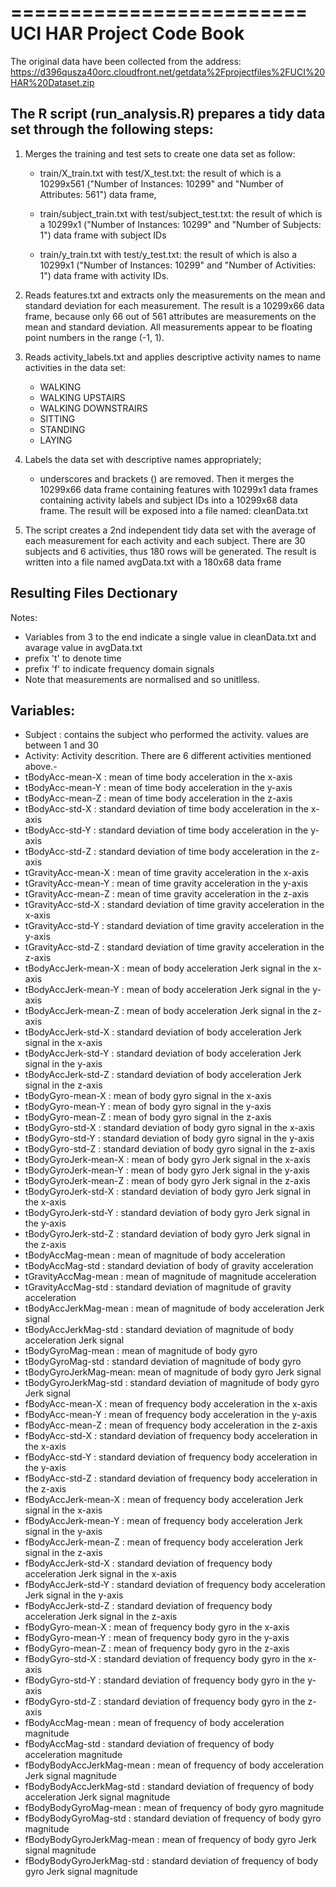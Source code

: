 =========================
UCI HAR Project Code Book
=========================
The original data have been collected from the address: https://d396qusza40orc.cloudfront.net/getdata%2Fprojectfiles%2FUCI%20HAR%20Dataset.zip

The R script (run_analysis.R) prepares a tidy data set through the following steps:
-----------------------------------------------------------------------------------
1. Merges the training and test sets to create one data set as follow: 

	- train/X_train.txt with test/X_test.txt:
	the result of which is a 10299x561 ("Number of Instances: 10299" and "Number of Attributes: 561") data frame, 

	- train/subject_train.txt with test/subject_test.txt:
	the result of which is a 10299x1 ("Number of Instances: 10299" and "Number of Subjects: 1") data frame with subject IDs

	- train/y_train.txt with test/y_test.txt: 
	the result of which is also a 10299x1 ("Number of Instances: 10299" and "Number of Activities: 1") data frame with activity IDs.

2. Reads features.txt and extracts only the measurements on the mean and standard deviation for each measurement. 
The result is a 10299x66 data frame, because only 66 out of 561 attributes are measurements on the mean and 
standard deviation. All measurements appear to be floating point numbers in the range (-1, 1).

3. Reads activity_labels.txt and applies descriptive activity names to name activities in the data set:

	- WALKING
 	- WALKING UPSTAIRS
	- WALKING DOWNSTRAIRS
	- SITTING
	- STANDING
	- LAYING

4. Labels the data set with descriptive names appropriately; 
	- underscores and brackets () are removed. 
Then it merges the 10299x66 data frame containing features with 10299x1 data frames containing activity labels 
and subject IDs into a 10299x68 data frame. The result will be exposed into a file named: cleanData.txt 

5. The script creates a 2nd independent tidy data set with the average of each measurement for each activity 
and each subject. There are 30 subjects and 6 activities, thus 180 rows will be generated. 
The result is written into a file named avgData.txt with a 180x68 data frame

Resulting Files Dectionary
--------------------------
Notes: 
 - Variables from 3 to the end indicate a single value in cleanData.txt and avarage value in avgData.txt
 - prefix 't' to denote time
 - prefix 'f' to indicate frequency domain signals 
 - Note that measurements are normalised and so unitlless.

Variables:
----------
- Subject : contains the subject who performed the activity. values are between 1 and 30
- Activity: Activity descrition. There are 6 different activities mentioned above.- 
- tBodyAcc-mean-X : mean of time body acceleration in the x-axis
- tBodyAcc-mean-Y : mean of time body acceleration in the y-axis
- tBodyAcc-mean-Z : mean of time body acceleration in the z-axis
- tBodyAcc-std-X 	: standard deviation of time body acceleration in the x-axis
- tBodyAcc-std-Y 	: standard deviation of time body acceleration in the y-axis
- tBodyAcc-std-Z 	: standard deviation of time body acceleration in the z-axis
- tGravityAcc-mean-X : mean of time gravity acceleration in the x-axis
- tGravityAcc-mean-Y : mean of time gravity acceleration in the y-axis
- tGravityAcc-mean-Z : mean of time gravity acceleration in the z-axis
- tGravityAcc-std-X  : standard deviation of time gravity acceleration in the x-axis
- tGravityAcc-std-Y  : standard deviation of time gravity acceleration in the y-axis
- tGravityAcc-std-Z  : standard deviation of time gravity acceleration in the z-axis
- tBodyAccJerk-mean-X : mean of body acceleration Jerk signal in the x-axis
- tBodyAccJerk-mean-Y : mean of body acceleration Jerk signal in the y-axis
- tBodyAccJerk-mean-Z : mean of body acceleration Jerk signal in the z-axis
- tBodyAccJerk-std-X  : standard deviation of body acceleration Jerk signal in the x-axis
- tBodyAccJerk-std-Y  : standard deviation of body acceleration Jerk signal in the y-axis
- tBodyAccJerk-std-Z  : standard deviation of body acceleration Jerk signal in the z-axis
- tBodyGyro-mean-X : mean of body gyro signal in the x-axis
- tBodyGyro-mean-Y : mean of body gyro signal in the y-axis
- tBodyGyro-mean-Z : mean of body gyro signal in the z-axis
- tBodyGyro-std-X : standard deviation of body gyro signal in the x-axis
- tBodyGyro-std-Y : standard deviation of body gyro signal in the y-axis
- tBodyGyro-std-Z	: standard deviation of body gyro signal in the z-axis
- tBodyGyroJerk-mean-X : mean of body gyro Jerk signal in the x-axis
- tBodyGyroJerk-mean-Y : mean of body gyro Jerk signal in the y-axis
- tBodyGyroJerk-mean-Z : mean of body gyro Jerk signal in the z-axis
- tBodyGyroJerk-std-X  : standard deviation of body gyro Jerk signal in the x-axis
- tBodyGyroJerk-std-Y  : standard deviation of body gyro Jerk signal in the y-axis
- tBodyGyroJerk-std-Z  : standard deviation of body gyro Jerk signal in the z-axis
- tBodyAccMag-mean : mean of magnitude of body acceleration
- tBodyAccMag-std  : standard deviation of body of gravity acceleration
- tGravityAccMag-mean : mean of magnitude of magnitude acceleration
- tGravityAccMag-std  : standard deviation of magnitude of gravity acceleration
- tBodyAccJerkMag-mean : mean of magnitude of body acceleration Jerk signal 
- tBodyAccJerkMag-std  : standard deviation of magnitude of body acceleration Jerk signal
- tBodyGyroMag-mean   : mean of magnitude of body gyro
- tBodyGyroMag-std    : standard deviation of magnitude of body gyro
- tBodyGyroJerkMag-mean: mean of magnitude of body gyro Jerk signal
- tBodyGyroJerkMag-std : standard deviation of magnitude of body gyro Jerk signal
- fBodyAcc-mean-X	: mean of frequency body acceleration in the x-axis
- fBodyAcc-mean-Y : mean of frequency body acceleration in the y-axis
- fBodyAcc-mean-Z : mean of frequency body acceleration in the z-axis
- fBodyAcc-std-X  : standard deviation of frequency body acceleration in the x-axis
- fBodyAcc-std-Y  : standard deviation of frequency body acceleration in the y-axis
- fBodyAcc-std-Z  : standard deviation of frequency body acceleration in the z-axis
- fBodyAccJerk-mean-X : mean of frequency body acceleration Jerk signal in the x-axis
- fBodyAccJerk-mean-Y : mean of frequency body acceleration Jerk signal in the y-axis
- fBodyAccJerk-mean-Z : mean of frequency body acceleration Jerk signal in the z-axis
- fBodyAccJerk-std-X  : standard deviation of frequency body acceleration Jerk signal in the x-axis
- fBodyAccJerk-std-Y  : standard deviation of frequency body acceleration Jerk signal in the y-axis
- fBodyAccJerk-std-Z  : standard deviation of frequency body acceleration Jerk signal in the z-axis
- fBodyGyro-mean-X  : mean of frequency body gyro in the x-axis
- fBodyGyro-mean-Y  : mean of frequency body gyro in the y-axis
- fBodyGyro-mean-Z  : mean of frequency body gyro in the z-axis
- fBodyGyro-std-X  : standard deviation of frequency body gyro in the x-axis
- fBodyGyro-std-Y  : standard deviation of frequency body gyro in the y-axis
- fBodyGyro-std-Z  : standard deviation of frequency body gyro in the z-axis
- fBodyAccMag-mean : mean of frequency of body acceleration magnitude 
- fBodyAccMag-std  : standard deviation of frequency of body acceleration magnitude
- fBodyBodyAccJerkMag-mean : mean of frequency of body acceleration Jerk signal magnitude 
- fBodyBodyAccJerkMag-std  : standard deviation of frequency of body acceleration Jerk signal magnitude 
- fBodyBodyGyroMag-mean : mean of frequency of body gyro magnitude
- fBodyBodyGyroMag-std  : standard deviation of frequency of body gyro magnitude
- fBodyBodyGyroJerkMag-mean : mean of frequency of body gyro Jerk signal magnitude
- fBodyBodyGyroJerkMag-std  : standard deviation of frequency of body gyro Jerk signal magnitude

